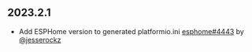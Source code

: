 ## 2023.2.1

- Add ESPHome version to generated platformio.ini [esphome#4443](https://github.com/esphome/esphome/pull/4443) by [@jesserockz](https://github.com/jesserockz)


